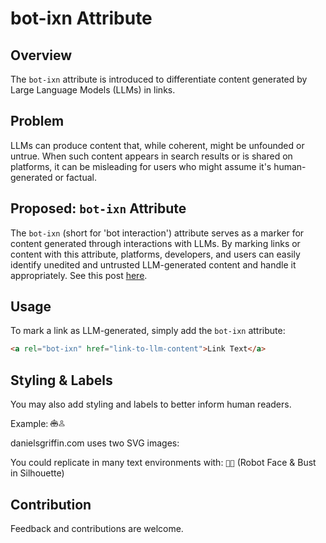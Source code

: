 # bot-ixn Attribute

## Overview

The `bot-ixn` attribute is introduced to differentiate content generated by Large Language Models (LLMs) in links.

## Problem

LLMs can produce content that, while coherent, might be unfounded or untrue. When such content appears in search results or is shared on platforms, it can be misleading for users who might assume it's human-generated or factual.

## Proposed: `bot-ixn` Attribute

The `bot-ixn` (short for 'bot interaction') attribute serves as a marker for content generated through interactions with LLMs. By marking links or content with this attribute, platforms, developers, and users can easily identify unedited and untrusted LLM-generated content and handle it appropriately. See this post [here](https://danielsgriffin.com/2023/10/03/highlighting-llm-generated-content-in-search-results-do-we-need-a-new-link-attribute.html).

## Usage

To mark a link as LLM-generated, simply add the `bot-ixn` attribute:

```html
<a rel="bot-ixn" href="link-to-llm-content">Link Text</a>
```

## Styling & Labels

You may also add styling and labels to better inform human readers.

Example: <svg xmlns="http://www.w3.org/2000/svg" width="12" height="12" fill="currentColor" class="bi bi-robot" viewBox="0 0 16 16">
  <path d="M6 12.5a.5.5 0 0 1 .5-.5h3a.5.5 0 0 1 0 1h-3a.5.5 0 0 1-.5-.5ZM3 8.062C3 6.76 4.235 5.765 5.53 5.886a26.58 26.58 0 0 0 4.94 0C11.765 5.765 13 6.76 13 8.062v1.157a.933.933 0 0 1-.765.935c-.845.147-2.34.346-4.235.346-1.895 0-3.39-.2-4.235-.346A.933.933 0 0 1 3 9.219V8.062Zm4.542-.827a.25.25 0 0 0-.217.068l-.92.9a24.767 24.767 0 0 1-1.871-.183.25.25 0 0 0-.068.495c.55.076 1.232.149 2.02.193a.25.25 0 0 0 .189-.071l.754-.736.847 1.71a.25.25 0 0 0 .404.062l.932-.97a25.286 25.286 0 0 0 1.922-.188.25.25 0 0 0-.068-.495c-.538.074-1.207.145-1.98.189a.25.25 0 0 0-.166.076l-.754.785-.842-1.7a.25.25 0 0 0-.182-.135Z"/>
  <path d="M8.5 1.866a1 1 0 1 0-1 0V3h-2A4.5 4.5 0 0 0 1 7.5V8a1 1 0 0 0-1 1v2a1 1 0 0 0 1 1v1a2 2 0 0 0 2 2h10a2 2 0 0 0 2-2v-1a1 1 0 0 0 1-1V9a1 1 0 0 0-1-1v-.5A4.5 4.5 0 0 0 10.5 3h-2V1.866ZM14 7.5V13a1 1 0 0 1-1 1H3a1 1 0 0 1-1-1V7.5A3.5 3.5 0 0 1 5.5 4h5A3.5 3.5 0 0 1 14 7.5Z"/>
</svg><svg xmlns="http://www.w3.org/2000/svg" width="12" height="12" fill="currentColor" class="bi bi-person" viewBox="0 0 16 16">
  <path d="M8 8a3 3 0 1 0 0-6 3 3 0 0 0 0 6Zm2-3a2 2 0 1 1-4 0 2 2 0 0 1 4 0Zm4 8c0 1-1 1-1 1H3s-1 0-1-1 1-4 6-4 6 3 6 4Zm-1-.004c-.001-.246-.154-.986-.832-1.664C11.516 10.68 10.289 10 8 10c-2.29 0-3.516.68-4.168 1.332-.678.678-.83 1.418-.832 1.664h10Z"/>
</svg>

danielsgriffin.com uses two SVG images: 

You could replicate in many text environments with: `🤖👤` (Robot Face & Bust in Silhouette)

## Contribution

Feedback and contributions are welcome.